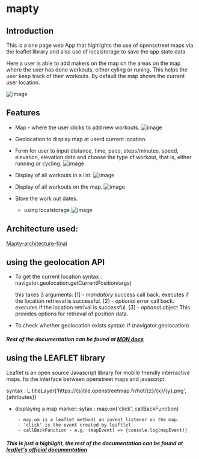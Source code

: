 # mapty

## Introduction

This is a one page web App that highlights the use of opensctreet maps via the leaflet library and also use of localstorage to save the app state data.

Here a user is able to add makers on the map on the areas on the map where the user has done workouts, either cyling or runing. This helps the user keep track of their workouts. By default the map shows the current user location.

![image](https://user-images.githubusercontent.com/81985376/184620308-77d27e29-909f-4691-b0fe-bcdd63fd6dc0.png)



## Features
- Map - where the user clicks to add new workouts.
    ![image](https://user-images.githubusercontent.com/81985376/184620512-ec156209-1be8-4d1e-a9c5-9da696f141cb.png)

- Geolocation to display map at userd current location.
- Form for user to input distance, time, pace, steps/minutes, speed, elevation, elevation date and choose the type of workout, that is, either running or cycling.
    ![image](https://user-images.githubusercontent.com/81985376/184620445-0ebce2db-27cf-41dc-8a57-a1f8841a9289.png)

- Display of all workouts in a list.
    ![image](https://user-images.githubusercontent.com/81985376/184620666-1e5bd2b1-2967-4535-8082-b09de27bf7a8.png)

- Display of all workouts on the map.
    ![image](https://user-images.githubusercontent.com/81985376/184620761-8f589062-2003-442c-ba36-eb927e99428e.png)

- Store the work out dates.
    - using localstorage
      ![image](https://user-images.githubusercontent.com/81985376/184620905-d0ad15fb-d40b-448b-aae2-1f415e085cd9.png)


## Architecture used: 
[Mapty-architecture-final](https://user-images.githubusercontent.com/81985376/184603393-ef17f588-e31e-4709-8449-ade7a0b3941b.png)


## using the geolocation API
- To get the current location 
  syntax : navigator.geolocation.getCurrentPosition(args)
  
  this takes 3 arguments:
   [1] - *mandatory* success call back.
      executes if the location retrieval is successful.
   [2] - *optional* error call back. 
      executes if the location retrival is successful.
   [3] - *optional* object
      This provides options for retrieval of position data.
      
- To check whether geolocation exists
   syntax: 
      if (navigator.geolocation)
      
 ##### Rest of the documentation can be found at [MDN docs](https://developer.mozilla.org/en-US/docs/Web/API/Geolocation_API)
 
 ## using the LEAFLET library
 Leaflet is an open source Javascript library for mobile friendly interractive maps. Its the interface between openstreet maps and javascript.
 
 syntax : 
    L.titleLayer('https://{s}tile.openstreetmap.fr/hot/{z}/{x}/{y}.png', {attributes})
    
   - displaying a map marker:
      sytax :
          map.on('click', callBackFunction)
          
          - map.om is a leaflet method( an invent listener on the map.
          - 'click' is the event created by leaftlet
          - callBackFunction - e.g. (mapEvent) => {console.log(mapEvent)}
         
  ##### This is just a highlight, the rest of the documentation can be found at [leaflet's official documentation](https://leafletjs.com/reference.html)
  
